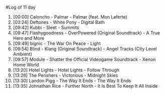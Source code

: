 #Log of 11 day

1. [00:00] Caloncho - Palmar - Palmar (feat. Mon Laferte)
1. [03:24] Deftones - White Pony - Digital Bath
1. [09:42] Kubbi - Sleet - Summits
1. [09:47] Flashygoodness - OverPowered (Original Soundtrack) - A True Hero and More
1. [09:49] bignic - The War On Peace - Light
1. [09:54] Blind - Klang (Original Soundtrack) - Angel Tracks (City Level Ambient)
1. [09:57] Module - Shatter the Official Videogame Soundtrack - Xenon Home World
1. [13:20] Hotel Lights - Hotel Lights - Follow Through
1. [13:26] The Perishers - Victorious - Midnight Skies
1. [13:30] Landon Pigg - The Way It Ends - The Way It Ends
1. [13:35] Johnathan Rice - Further North - It Is Best To Keep It All Inside
